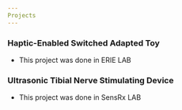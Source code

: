 ```yaml
---
Projects
---
```

### Haptic-Enabled Switched Adapted Toy
- This project was done in ERIE LAB

### Ultrasonic Tibial Nerve Stimulating Device
- This project was done in SensRx LAB